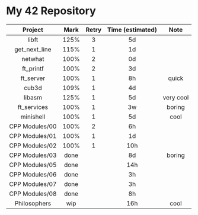 # My 42 Repository

|     Project    | Mark | Retry | Time (estimated) |    Note   |
|:--------------:|:----:|:-----:|:----------------:|:---------:|
|      libft     | 125% |   3   |        5d        |           |
|  get_next_line | 115% |   1   |        1d        |           |
|     netwhat    | 100% |   2   |        0d        |           |
|    ft_printf   | 100% |   2   |        3d        |           |
|    ft_server   | 100% |   1   |        8h        |   quick   |
|      cub3d     | 109% |   1   |        4d        |           |
|     libasm     | 125% |   1   |        5d        | very cool |
|   ft_services  | 100% |   1   |        3w        |   boring  |
|    minishell   | 100% |   1   |        5d        |    cool   |
| CPP Modules/00 | 100% |   2   |        6h        |           |
| CPP Modules/01 | 100% |   1   |        1d        |           |
| CPP Modules/02 | 100% |   1   |        10h       |           |
| CPP Modules/03 | done |       |        8d        |   boring  |
| CPP Modules/05 | done |       |        14h       |           |
| CPP Modules/06 | done |       |        3h        |           |
| CPP Modules/07 | done |       |        3h        |           |
| CPP Modules/08 | done |       |        8h        |           |
|  Philosophers  |  wip |       |        16h       |    cool   |
